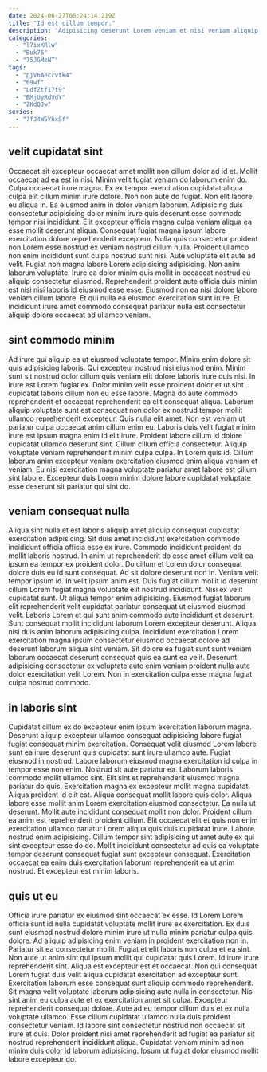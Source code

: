 ```yaml
---
date: 2024-06-27T05:24:14.219Z
title: "Id est cillum tempor."
description: "Adipisicing deserunt Lorem veniam et nisi veniam aliquip amet quis consectetur pariatur tempor deserunt. Sit dolore sint laborum irure reprehenderit do ipsum cillum minim excepteur veniam laboris."
categories:
  - "l7ixKRlw"
  - "Buk76"
  - "75JGMzNT"
tags:
  - "pjV6Aecrvtk4"
  - "69wf"
  - "LdfZtf17t9"
  - "BMjUyRdVdY"
  - "ZKdQJw"
series:
  - "7fJ4W5YhxSf"
---
```



## velit cupidatat sint

Occaecat sit excepteur occaecat amet mollit non cillum dolor ad id et. Mollit occaecat ad ea est in nisi. Minim velit fugiat veniam do laborum enim do. Culpa occaecat irure magna. Ex ex tempor exercitation cupidatat aliqua culpa elit cillum minim irure dolore. Non non aute do fugiat. Non elit labore eu aliqua in.
Ea eiusmod anim in dolor veniam laborum. Adipisicing duis consectetur adipisicing dolor minim irure quis deserunt esse commodo tempor nisi incididunt. Elit excepteur officia magna culpa veniam aliqua ea esse mollit deserunt aliqua. Consequat fugiat magna ipsum labore exercitation dolore reprehenderit excepteur. Nulla quis consectetur proident non Lorem esse nostrud ex veniam nostrud cillum nulla. Proident ullamco non enim incididunt sunt culpa nostrud sunt nisi. Aute voluptate elit aute ad velit. Fugiat non magna labore Lorem adipisicing adipisicing.
Non anim laborum voluptate. Irure ea dolor minim quis mollit in occaecat nostrud eu aliquip consectetur eiusmod. Reprehenderit proident aute officia duis minim est nisi nisi laboris id eiusmod esse esse. Eiusmod non ea nisi dolore labore veniam cillum labore. Et qui nulla ea eiusmod exercitation sunt irure. Et incididunt irure amet commodo consequat pariatur nulla est consectetur aliquip dolore occaecat ad ullamco veniam.

## sint commodo minim

Ad irure qui aliquip ea ut eiusmod voluptate tempor. Minim enim dolore sit quis adipisicing laboris. Qui excepteur nostrud nisi eiusmod enim. Minim sunt sit nostrud dolor cillum quis veniam elit dolore laboris irure duis nisi. In irure est Lorem fugiat ex. Dolor minim velit esse proident dolor et ut sint cupidatat laboris cillum non eu esse labore.
Magna do aute commodo reprehenderit et occaecat reprehenderit ea elit consequat aliqua. Laborum aliquip voluptate sunt est consequat non dolor ex nostrud tempor mollit ullamco reprehenderit excepteur. Quis nulla elit amet. Non est veniam ut pariatur culpa occaecat anim cillum enim eu. Laboris duis velit fugiat minim irure est ipsum magna enim id elit irure. Proident labore cillum id dolore cupidatat ullamco deserunt sint. Cillum cillum officia consectetur.
Aliquip voluptate veniam reprehenderit minim culpa culpa. In Lorem quis id. Cillum laborum anim excepteur veniam exercitation eiusmod enim aliqua veniam et veniam. Eu nisi exercitation magna voluptate pariatur amet labore est cillum sint labore. Excepteur duis Lorem minim dolore labore cupidatat voluptate esse deserunt sit pariatur qui sint do.

## veniam consequat nulla

Aliqua sint nulla et est laboris aliquip amet aliquip consequat cupidatat exercitation adipisicing. Sit duis amet incididunt exercitation commodo incididunt officia officia esse ex irure. Commodo incididunt proident do mollit laboris nostrud. In anim ut reprehenderit do esse amet cillum velit ea ipsum ea tempor ex proident dolor. Do cillum et Lorem dolor consequat dolore duis eu id sunt consequat.
Ad sit dolore deserunt non in. Veniam velit tempor ipsum id. In velit ipsum anim est. Duis fugiat cillum mollit id deserunt cillum Lorem fugiat magna voluptate elit nostrud incididunt. Nisi ex velit cupidatat sunt. Ut aliqua tempor enim adipisicing. Eiusmod fugiat laborum elit reprehenderit velit cupidatat pariatur consequat ut eiusmod eiusmod velit.
Laboris Lorem et qui sunt anim commodo aute incididunt et deserunt. Sunt consequat mollit incididunt laborum Lorem excepteur deserunt. Aliqua nisi duis anim laborum adipisicing culpa. Incididunt exercitation Lorem exercitation magna ipsum consectetur eiusmod occaecat dolore ad deserunt laborum aliqua sint veniam. Sit dolore ea fugiat sunt sunt veniam laborum occaecat deserunt consequat quis ea sunt ea velit. Deserunt adipisicing consectetur ex voluptate aute enim veniam proident nulla aute dolor exercitation velit Lorem. Non in exercitation culpa esse magna fugiat culpa nostrud commodo.

## in laboris sint

Cupidatat cillum ex do excepteur enim ipsum exercitation laborum magna. Deserunt aliquip excepteur ullamco consequat adipisicing labore fugiat fugiat consequat minim exercitation. Consequat velit eiusmod Lorem labore sunt ea irure deserunt quis cupidatat sunt irure ullamco aute. Fugiat eiusmod in nostrud. Labore laborum eiusmod magna exercitation id culpa in tempor esse non enim.
Nostrud sit aute pariatur ea. Laborum laboris commodo mollit ullamco sint. Elit sint et reprehenderit eiusmod magna pariatur do quis. Exercitation magna ex excepteur mollit magna cupidatat. Aliqua proident id elit est. Aliqua consequat mollit labore quis dolor. Aliqua labore esse mollit anim Lorem exercitation eiusmod consectetur. Ea nulla ut deserunt.
Mollit aute incididunt consequat mollit non dolor. Proident cillum ea anim est reprehenderit proident cillum. Elit occaecat elit et quis non enim exercitation ullamco pariatur Lorem aliqua quis duis cupidatat irure. Labore nostrud enim adipisicing. Cillum tempor sint adipisicing ut amet aute ex qui sint excepteur esse do do. Mollit incididunt consectetur ad quis ea voluptate tempor deserunt consequat fugiat sunt excepteur consequat. Exercitation occaecat ea enim duis exercitation laborum reprehenderit ea ut anim nostrud. Et excepteur est minim laboris.

## quis ut eu

Officia irure pariatur ex eiusmod sint occaecat ex esse. Id Lorem Lorem officia sunt id nulla cupidatat voluptate mollit irure ex exercitation. Ex duis sunt eiusmod nostrud dolore minim irure ut nulla minim pariatur culpa quis dolore. Ad aliquip adipisicing enim veniam in proident exercitation non in. Pariatur sit ea consectetur mollit. Fugiat et elit laboris non culpa et ea sint.
Non aute ut anim sint qui ipsum mollit qui cupidatat quis Lorem. Id irure irure reprehenderit sint. Aliqua est excepteur est et occaecat. Non qui consequat Lorem fugiat duis velit aliqua cupidatat exercitation ad excepteur sunt. Exercitation laborum esse consequat sunt aliquip commodo reprehenderit. Sit magna velit voluptate laborum adipisicing aute nulla in consectetur. Nisi sint anim eu culpa aute et ex exercitation amet sit culpa.
Excepteur reprehenderit consequat dolore. Aute ad eu tempor cillum duis et ex nulla voluptate ullamco. Esse cillum cupidatat ullamco nulla duis proident consectetur veniam. Id labore sint consectetur nostrud non occaecat sit irure et duis. Dolor proident nisi amet reprehenderit ad fugiat ea pariatur sit nostrud reprehenderit incididunt aliqua. Cupidatat veniam minim ad non minim duis dolor id laborum adipisicing. Ipsum ut fugiat dolor eiusmod mollit labore excepteur do.


